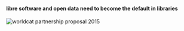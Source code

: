 #### libre software and open data need to become the default in libraries

![worldcat partnership proposal 2015](../assets/worldcat_partnership_proposal_2015.jpg)

